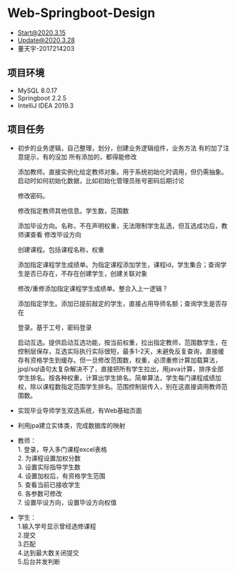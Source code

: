 # Web-Springboot-Design
+ Start@2020.3.15
+ Update@2020.3.28
+ 董天宇-2017214203
## 项目环境
+ MySQL 8.0.17
+ Springboot 2.2.5
+ IntelliJ IDEA 2019.3
## 项目任务
+ 初步的业务逻辑，自己整理，划分，创建业务逻辑组件，业务方法
  有的加了注意提示，有的没加
  所有添加的，都得能修改

  添加教师。直接实例化给定教师对象。用于系统初始化时调用，但仍需抽象。启动时如何初始化数据，比如初始化管理员账号密码后期讨论

  修改密码。

  修改指定教师其他信息。学生数，范围数

  添加毕设方向。名称，不在声明权重，无法限制学生乱选，但互选成功后，教师课查看
  修改毕设方向

  创建课程。包括课程名称，权重

  添加指定课程学生成绩单。为指定课程添加学生，课程id，学生集合；查询学生是否已存在，不存在创建学生，创建关联对象

  修改/重修添加指定课程学生成绩单。整合入上一逻辑？

  添加指定学生。添加已提前敲定的学生，直接占用导师名额；查询学生是否存在

  登录。基于工号，密码登录

  启动互选。提供启动互选功能，按当前权重，拉出指定教师，范围数学生，在控制层保存，互选实际执行实际很短，最多1-2天，未避免反复查询，直接缓存有资格学生到缓存。但一旦修改范围数，权重，必须重修计算加载算法，jpql/sql语句太复杂解决不了，直接把所有学生拉出，用java计算，排序全部学生排名。按各种权重，计算出学生排名。简单算法，学生每门课程成绩加权，除以课程数指定范围学生排名。范围控制层传入，别在这直接调用教师范围数。
+ 实现毕业导师学生双选系统，有Web基础页面
+ 利用jpa建立实体类，完成数据库的映射
 + 教师：   
        1. 登录，导入多门课程excel表格     
        2. 为课程设置加权分数    
        3. 设置实际指导学生数    
        4. 设置加权后，有资格学生范围    
        5. 查看当前已接收学生    
        6. 各参数可修改   
        7. 设置毕设方向，设置毕设方向权值
 + 学生：   
        1.输入学号显示曾经选修课程  
        2.提交    
        3.匹配    
        4.达到最大数关闭提交  
        5.后台并发判断   
